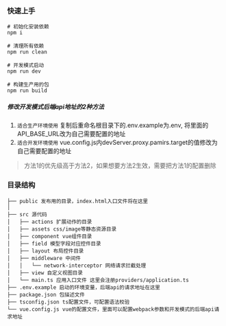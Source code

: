 ### 快速上手
```
# 初始化安装依赖
npm i

# 清理所有依赖
npm run clean

# 开发模式启动
npm run dev

# 构建生产用的包
npm run build

```

##### 修改开发模式后端api地址的2种方法
1. `适合生产环境使用` 复制后重命名根目录下的.env.example为.env, 将里面的API_BASE_URL改为自己需要配置的地址
2. `适合开发环境使用` vue.config.js内devServer.proxy.pamirs.target的值修改为自己需要配置的地址

> 方法1的优先级高于方法2，如果想要方法2生效，需要把方法1的配置删除

### 目录结构
```
├── public 发布用的目录，index.html入口文件将在这里
│   
├── src 源代码
│   ├── actions 扩展动作的目录
│   ├── assets css/image等静态资源目录
│   ├── component vue组件目录
│   ├── field 模型字段对应控件目录
│   ├── layout 布局控件目录
│   ├── middleware 中间件
│   │   └── network-interceptor 网络请求拦截处理
│   ├── view 自定义视图目录 
│   └── main.ts 应用入口文件 这里会注册providers/application.ts
├── .env.example 启动的环境变量，后端api的请求地址在这里
├── package.json 包描述文件
├── tsconfig.json ts配置文件，可配置语法校验
└── vue.config.js vue的配置文件，里面可以配置webpack参数和开发模式的后端api请求地址

```
